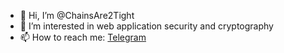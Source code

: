 - 👋 Hi, I’m @ChainsAre2Tight
- 👀 I’m interested in web application security and cryptography
- 📫 How to reach me: [Telegram](https://t.me/ChainsAre2Tight)

<!---
ChainsAre2Tight/ChainsAre2Tight is a ✨ special ✨ repository because its `README.md` (this file) appears on your GitHub profile.
You can click the Preview link to take a look at your changes.
--->
